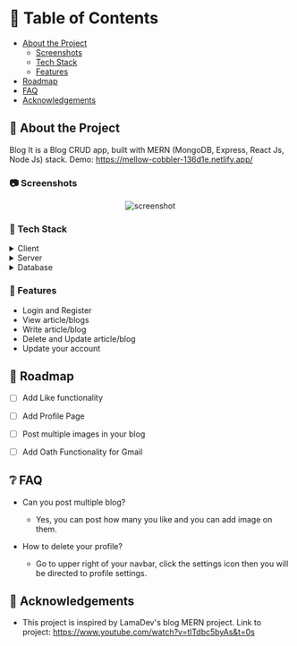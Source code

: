 <!-- Table of Contents -->
# :notebook_with_decorative_cover: Table of Contents

- [About the Project](#star2-about-the-project)
  * [Screenshots](#camera-screenshots)
  * [Tech Stack](#space_invader-tech-stack)
  * [Features](#dart-features)
- [Roadmap](#compass-roadmap)
- [FAQ](#grey_question-faq)
- [Acknowledgements](#gem-acknowledgements)

  

<!-- About the Project -->
## :star2: About the Project
Blog It is a Blog CRUD app, built with MERN (MongoDB, Express, React Js, Node Js) stack.
Demo: https://mellow-cobbler-136d1e.netlify.app/

<!-- Screenshots -->
### :camera: Screenshots

<div align="center"> 
  <img src="https://placehold.co/600x400?text=Your+Screenshot+here" alt="screenshot" />
</div>


<!-- TechStack -->
### :space_invader: Tech Stack

<details>
  <summary>Client</summary>
  <ul>
    <li><a href="https://reactjs.org/">React.js</a></li>
  </ul>
</details>

<details>
  <summary>Server</summary>
  <ul>
    <li><a href="https://expressjs.com/">Express.js</a></li>
    <li><a href="https://nodejs.org/en/about/">Node.js</a></li>
    <li><a href="https://mongoosejs.com/">Mongoose</a></li>
  </ul>
</details>

<details>
<summary>Database</summary>
  <ul>
    <li><a href="https://www.mongodb.com/">MongoDB</a></li>
  </ul>
</details>


<!-- Features -->
### :dart: Features

- Login and Register
- View article/blogs
- Write article/blog 
- Delete and Update article/blog
- Update your account

<!-- Roadmap -->
## :compass: Roadmap

* [ ] Add Like functionality
* [ ] Add Profile Page
* [ ] Post multiple images in your blog
* [ ] Add Oath Functionality for Gmail


<!-- FAQ -->
## :grey_question: FAQ

- Can you post multiple blog?

  + Yes, you can post how many you like and you can add image on them.

- How to delete your profile?

  + Go to upper right of your navbar, click the settings icon then you will be directed to profile settings. 



<!-- Acknowledgments -->
## :gem: Acknowledgements


 - This project is inspired by LamaDev's blog MERN project. Link to project: https://www.youtube.com/watch?v=tlTdbc5byAs&t=0s

